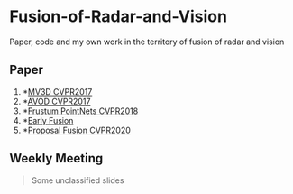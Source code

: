 # Fusion-of-Radar-and-Vision
Paper, code and my own work in the territory of fusion of radar and vision

## Paper

1. *[MV3D CVPR2017](https://arxiv.org/abs/1611.07759)
2. *[AVOD CVPR2017](https://arxiv.org/abs/1712.02294)
3. *[Frustum PointNets CVPR2018](https://arxiv.org/abs/1711.08488)
4. *[Early Fusion](https://ml4ad.github.io/files/papers/Radar%20and%20Camera%20Early%20Fusion%20for%20Vehicle%20Detection%20in%20Advanced%20Driver%20Assistance%20Systems.pdf)
5. *[Proposal Fusion CVPR2020](https://arxiv.org/abs/2009.08428)

## Weekly Meeting
> Some unclassified slides

